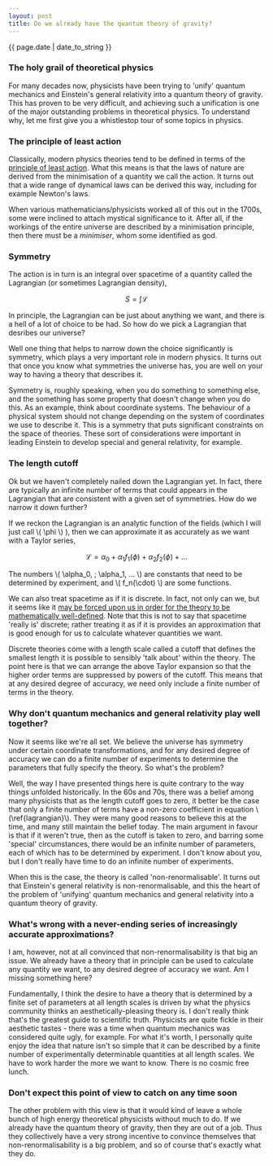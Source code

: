 ```yaml
---
layout: post
title: Do we already have the quantum theory of gravity?
---
```


<p>{{ page.date | date_to_string }}</p>

<h3>  The holy grail of theoretical physics </h3> 

For many decades now, physicists have been trying to 'unify' quantum mechanics and Einstein's general relativity into a quantum theory of gravity. This has proven to be very difficult, and achieving such a unification is one of the major outstanding problems in theoretical physics. To understand why, let me first give you a whistlestop tour of some topics in physics.

<h3>  The principle of least action </h3> 

Classically, modern physics theories tend to be defined in terms of the <a href="https://en.wikipedia.org/wiki/Stationary-action_principles" target="_blank"> principle of least action</a>. What this means is that the laws of nature are derived from the minimisation of a quantity we call the action. It turns out that a wide range of dynamical laws can be derived this way, including for example Newton's laws. 

When various mathematicians/physicists worked all of this out in the 1700s, some were inclined to attach mystical significance to it. After all, if the workings of the entire universe are described by a minimisation principle, then there must be a <em>minimiser</em>, whom some identified as god.


<h3>  Symmetry </h3> 

The action is in turn is an integral over spacetime of a quantity called the Lagrangian (or sometimes Lagrangian density),

$$ S = \int \mathcal{L} \tag{1}$$

In principle, the Lagrangian can be just about anything we want, and there is a hell of a lot of choice to be had. So how do we pick a Lagrangian that desribes our universe?

Well one thing that helps to narrow down the choice significantly is symmetry, which plays a very important role in modern physics. It turns out that once you know what symmetries the universe has, you are well on your way to having a theory that describes it.

Symmetry is, roughly speaking, when you do something to something else, and the something has some property that doesn't change when you do this. As an example, think about coordinate systems. The behaviour of a physical system should not change depending on the system of coordinates we use to describe it. This is a symmetry that puts significant constraints on the space of theories. These sort of considerations were important in leading Einstein to develop special and general relativity, for example. 


<h3> The length cutoff </h3> 

Ok but we haven't completely nailed down the Lagrangian yet. In fact, there are typically an infinite number of terms that could appears in the Lagrangian that are consistent with a given set of symmetries. How do we narrow it down further?


If we reckon the Lagrangian is an analytic function of the fields (which I will just call \\( \phi \\) ), then we can approximate it as accurately as we want with a Taylor series,

$$ \mathcal{L} = \alpha_0 + \alpha_1 f_1(\phi) + \alpha_2 f_2(\phi) + ...  \label{lagrangian} \tag{2}$$

The numbers \\( \alpha_0, \; \alpha_1, ... \\) are constants that need to be determined by experiment, and \\( f_n(\cdot) \\) are some functions.

We can also treat spacetime as if it is discrete. In fact, not only can we, but it seems like it <a href="https://en.wikipedia.org/wiki/Wightman_axioms#Existence_of_theories_which_satisfy_the_axioms" target="_blank">may be forced upon us in order for the theory to be mathematically well-defined</a>. Note that this is not to say that spacetime 'really is' discrete; rather treating it as if it is provides an approximation that is good enough for us to calculate whatever quantities we want.

Discrete theories come with a length scale called a cutoff that defines the smallest length it is possible to sensibly 'talk about' within the theory. The point here is that we can arrange the above Taylor expansion so that the higher order terms are suppressed by powers of the cutoff. This means that at any desired degree of accuracy, we need only include a finite number of terms in the theory.


<h3>  Why don't quantum mechanics and general relativity play well together? </h3> 

Now it seems like we're all set. We believe the universe has symmetry under certain coordinate transformations, and for any desired degree of accuracy we can do a finite number of experiments to determine the parameters that fully specify the theory. So what's the problem?

Well, the way I have presented things here is quite contrary to the way things unfolded historically. In the 60s and 70s, there was a belief among many physicists that as the length cutoff goes to zero, it better be the case that only a finite number of terms have a non-zero coefficient in equation \\(\ref{lagrangian}\\). They were many good reasons to believe this at the time, and many still maintain the belief today. The main argument in favour is that if it weren't true, then as the cutoff is taken to zero, and barring some 'special' circumstances, there would be an infinite number of parameters, each of which has to be determined by experiment. I don't know about you, but I don't really have time to do an infinite number of experiments.

When this is the case, the theory is called 'non-renormalisable'. It turns out that Einstein's general relativity is non-renormalisable, and this the heart of the problem of 'unifying' quantum mechanics and general relativity into a quantum theory of gravity.


<h3>  What's wrong with a never-ending series of increasingly accurate approximations? </h3> 

I am, however, not at all convinced that non-renormalisability is that big an issue. We already have a theory that in principle can be used to calculate any quantity we want, to any desired degree of accuracy we want. Am I missing something here?

Fundamentally, I think the desire to have a theory that is determined by a finite set of parameters at all length scales is driven by what the physics community thinks an aesthetically-pleasing theory is. I don't really think that's the greatest guide to scientific truth. Physicists are quite fickle in their aesthetic tastes - there was a time when quantum mechanics was considered quite ugly, for example. For what it's worth, I personally quite enjoy the idea that nature isn't so simple that it can be described by a finite number of experimentally determinable quantities at all length scales. We have to work harder the more we want to know. There is no cosmic free lunch.


<h3>  Don't expect this point of view to catch on any time soon </h3> 

The other problem with this view is that it would kind of leave a whole bunch of high energy theoretical physicists without much to do. If we already have the quantum theory of gravity, then they are out of a job. Thus they collectively have a very strong incentive to convince themselves that non-renormalisability is a big problem, and so of course that's exactly what they do.
